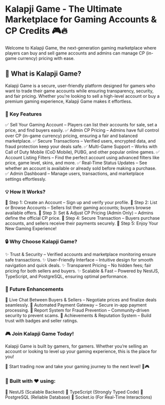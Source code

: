 # Kalapji Game - The Ultimate Marketplace for Gaming Accounts & CP Credits 🎮🔥
Welcome to Kalapji Game, the next-generation gaming marketplace where players can buy and sell game accounts and admins can manage CP (in-game currency) pricing with ease.

## 🚀 What is Kalapji Game?
Kalapji Game is a secure, user-friendly platform designed for gamers who want to trade their game accounts while ensuring transparency, security, and fair pricing. Whether you're looking to sell a high-level account or buy a premium gaming experience, Kalapji Game makes it effortless.

### 🎯 Key Features
✅ Sell Your Gaming Account – Players can list their accounts for sale, set a price, and find buyers easily.
✅ Admin CP Pricing – Admins have full control over CP (in-game currency) pricing, ensuring a fair and balanced marketplace.
✅ Secure Transactions – Verified users, encrypted data, and fraud protection keep your deals safe.
✅ Multi-Game Support – Works with Call of Duty Mobile (CoD Mobile), PUBG, and other popular online games.
✅ Account Listing Filters – Find the perfect account using advanced filters like price, game level, skins, and more.
✅ Real-Time Status Updates – See whether an account is available or already sold before making a purchase.
✅ Admin Dashboard – Manage users, transactions, and marketplace settings effortlessly.

### 💡 How It Works?
🔹 Step 1: Create an Account – Sign up and verify your profile.
🔹 Step 2: List or Browse Accounts – Sellers list their gaming accounts; buyers browse available offers.
🔹 Step 3: Set & Adjust CP Pricing (Admin Only) – Admins define the official CP price.
🔹 Step 4: Secure Transaction – Buyers purchase accounts, and sellers receive their payments securely.
🔹 Step 5: Enjoy Your New Gaming Experience!

### 🔒 Why Choose Kalapji Game?
✨ Trust & Security – Verified accounts and marketplace monitoring ensure safe transactions.
✨ User-Friendly Interface – Intuitive design for smooth navigation and quick deals.
✨ Transparent Pricing – No hidden fees; fair pricing for both sellers and buyers.
✨ Scalable & Fast – Powered by NestJS, TypeScript, and PostgreSQL, ensuring optimal performance.

### 📌 Future Enhancements
🚀 Live Chat Between Buyers & Sellers – Negotiate prices and finalize deals seamlessly.
🚀 Automated Payment Gateway – Secure in-app payment processing.
🚀 Report System for Fraud Prevention – Community-driven security to prevent scams.
🚀 Achievements & Reputation System – Build trust with badges and seller ratings.

### 🎮 Join Kalapji Game Today!
Kalapji Game is built by gamers, for gamers. Whether you’re selling an account or looking to level up your gaming experience, this is the place for you!

🌟 Start trading now and take your gaming journey to the next level! 🚀🎮

### 📌 Built with ❤️ using:
🔹 NestJS (Scalable Backend)
🔹 TypeScript (Strongly Typed Code)
🔹 PostgreSQL (Reliable Database)
🔹 Socket.io (For Real-Time Interactions)

